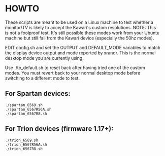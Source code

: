 # HOWTO

These scripts are meant to be used on a Linux machine to test whether a
monitor/TV is likely to accept the Kawari's custom resolutions.  NOTE: This
is not a foolproof test.  It's still possible these modes work from your
Ubuntu machine but still fail from the Kawari device (especially the 50hz
modes).

EDIT config.sh and set the OUTPUT and DEFAULT_MODE variables
to match the display device output and mode reported by 
xrandr.  This is the normal desktop mode you are currently using.

Use ./to_default.sh to reset back after having tried one of the
custom modes.  You must revert back to your normal desktop mode
before switching to a different mode to test.

## For Spartan devices:

    ./spartan_6569.sh
    ./spartan_6567R56A.sh
    ./spartan_6567R8.sh

## For Trion devices (firmware 1.17+):

    ./trion_6569.sh
    ./trion_6567R56A.sh
    ./trion_6567R8.sh

